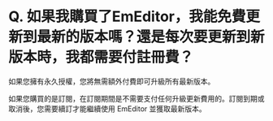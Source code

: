 # Q. 如果我購買了EmEditor，我能免費更新到最新的版本嗎？還是每次要更新到新版本時，我都需要付註冊費？

如果您擁有永久授權，您將無需額外付費即可升級所有最新版本。

如果您購買的是訂閱，在訂閱期間是不需要支付任何升級更新費用的。訂閱到期或取消後，您需要續訂才能繼續使用 EmEditor 並獲取最新版本。
